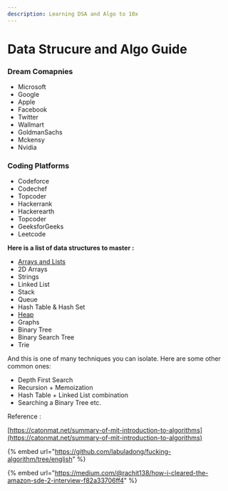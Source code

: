 ```yaml
---
description: Learning DSA and Algo to 10x
---
```


# Data Strucure and Algo Guide

### Dream Comapnies 

* Microsoft 
* Google 
* Apple
* Facebook
* Twitter 
* Wallmart
* GoldmanSachs
* Mckensy
* Nvidia



### Coding Platforms

* Codeforce
* Codechef
* Topcoder
* Hackerrank
* Hackerearth
* Topcoder
* GeeksforGeeks 
* Leetcode

**Here is a list of data structures to master :**

* [Arrays and Lists](arrays.md)
* 2D Arrays
* Strings
* Linked List
* Stack
* Queue
* Hash Table & Hash Set
* [Heap](heap.md)
* Graphs
* Binary Tree
* Binary Search Tree
* Trie

And this is one of many techniques you can isolate. Here are some other common ones:

* Depth First Search
* Recursion + Memoization
* Hash Table + Linked List combination
* Searching a Binary Tree etc.

Reference :

[https://catonmat.net/summary-of-mit-introduction-to-algorithms](https://catonmat.net/summary-of-mit-introduction-to-algorithms)

{% embed url="https://github.com/labuladong/fucking-algorithm/tree/english" %}

{% embed url="https://medium.com/@rachit138/how-i-cleared-the-amazon-sde-2-interview-f82a33706ff4" %}





